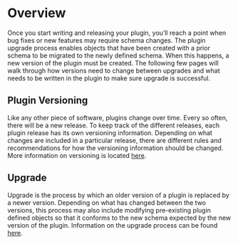 # Overview

Once you start writing and releasing your plugin, you’ll reach a point when bug fixes or new features may require schema changes. The plugin upgrade process enables objects that have been created with a prior schema to be migrated to the newly defined schema. When this happens, a new version of the plugin must be created. The following few pages will walk through how versions need to change between upgrades and what needs to be written in the plugin to make sure upgrade is successful.

## Plugin Versioning

Like any other piece of software, plugins change over time. Every so often, there will be a new release. To keep track of the different releases, each plugin release has its own versioning information. Depending on what changes are included in a particular release, there are different rules and recommendations for how the versioning information should be changed. More information on versioning is located [here](Versioning.md).

## Upgrade

Upgrade is the process by which an older version of a plugin is replaced by a newer version. Depending on what has changed between the two versions, this process may also include modifying pre-existing plugin defined objects so that it conforms to the new schema expected by the new version of the plugin. Information on the upgrade process can be found [here](Upgrade.md).
